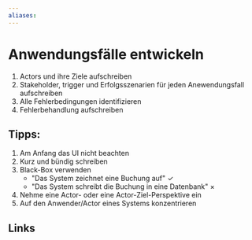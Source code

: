 ```yaml
---
aliases: 
---
```

# Anwendungsfälle entwickeln 
1. Actors und ihre Ziele aufschreiben
2. Stakeholder, trigger und Erfolgsszenarien für jeden Anewendungsfall aufschreiben
3. Alle Fehlerbedingungen identifizieren
4. Fehlerbehandlung aufschreiben

## Tipps:
1. Am Anfang das UI nicht beachten
2. Kurz und bündig schreiben
3. Black-Box verwenden
	- "Das System zeichnet eine Buchung auf" $\checkmark$
	- "Das System schreibt die Buchung in eine Datenbank" $\times$
4. Nehme eine Actor- oder eine Actor-Ziel-Perspektive ein
5. Auf den Anwender/Actor eines Systems konzentrieren
## Links
